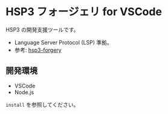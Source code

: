 # HSP3 フォージェリ for VSCode

HSP3 の開発支援ツールです。

- Language Server Protocol (LSP) 準拠。
- 参考: [hsp3-forgery](https://github.com/vain0x/hsp3-ginger/tree/master/hsp3-forgery)

## 開発環境

- VSCode
- Node.js

`install` を参照してください。
